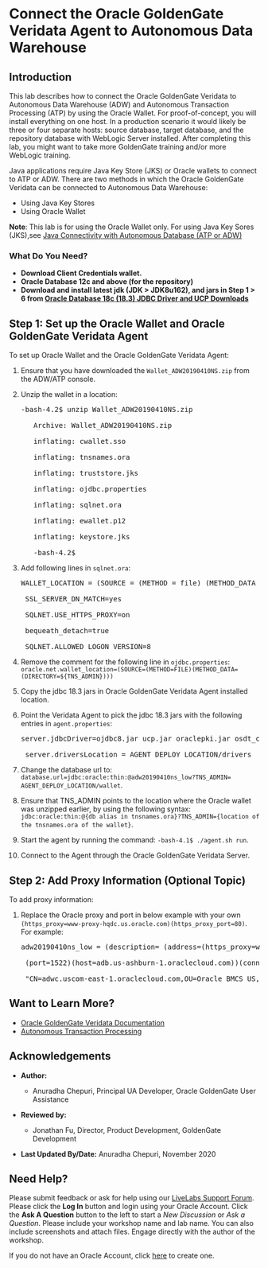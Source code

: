 # Connect the Oracle GoldenGate Veridata Agent to Autonomous Data Warehouse

## Introduction
This lab describes how to connect the Oracle GoldenGate Veridata to Autonomous Data Warehouse (ADW) and Autonomous Transaction Processing (ATP) by using the Oracle Wallet.
For proof-of-concept, you will install everything on one host. In a production scenario it would likely be three or four separate hosts: source database, target database, and the repository database with WebLogic Server installed. After completing this lab, you might want to take more GoldenGate training and/or more WebLogic training.

Java applications require Java Key Store (JKS) or Oracle wallets to connect to ATP or ADW. There are two methods in which the Oracle GoldenGate Veridata can be connected to Autonomous Data Warehouse:
  * Using Java Key Stores
  * Using Oracle Wallet

**Note**: This lab is for using the Oracle Wallet only. For using Java Key Sores (JKS),see [Java Connectivity with Autonomous Database (ATP or ADW)](https://www.oracle.com/database/technologies/java-connectivity-to-atp.html)

### What Do You Need?

+ **Download Client Credentials wallet.**
+ **Oracle Database 12c and above (for the repository)**
+ **Download and install latest jdk (JDK > JDK8u162), and jars in Step 1 > 6 from [Oracle Database 18c (18.3) JDBC Driver and UCP Downloads](https://www.oracle.com/database/technologies/appdev/jdbc-ucp-183-downloads.html)**

## **Step 1:** Set up the Oracle Wallet and Oracle GoldenGate Veridata Agent
To set up Oracle Wallet and the Oracle GoldenGate Veridata Agent:
1. Ensure that you have downloaded the `Wallet_ADW20190410NS.zip` from the ADW/ATP console.
2. Unzip the wallet in a location:

    <pre>-bash-4.2$ unzip Wallet_ADW20190410NS.zip

      Archive: Wallet_ADW20190410NS.zip

      inflating: cwallet.sso

      inflating: tnsnames.ora

      inflating: truststore.jks

      inflating: ojdbc.properties

      inflating: sqlnet.ora

      inflating: ewallet.p12

      inflating: keystore.jks

      -bash-4.2$</pre>

3. Add following lines in `sqlnet.ora`:

    <pre>WALLET_LOCATION = (SOURCE = (METHOD = file) (METHOD_DATA = (DIRECTORY="AGENT_DEPLOY_LOCATION/wallet")))

    SSL_SERVER_DN_MATCH=yes

    SQLNET.USE_HTTPS_PROXY=on

    bequeath_detach=true

    SQLNET.ALLOWED_LOGON_VERSION=8</pre>

4. Remove the comment for the following line in `ojdbc.properties`:
    `oracle.net.wallet_location=(SOURCE=(METHOD=FILE)(METHOD_DATA=(DIRECTORY=${TNS_ADMIN})))`

5. Copy the jdbc 18.3 jars in Oracle GoldenGate Veridata Agent installed location.

6. Point the Veridata Agent to pick the jdbc 18.3 jars with the following entries in `agent.properties`:
    <pre>server.jdbcDriver=ojdbc8.jar ucp.jar oraclepki.jar osdt_core.jar osdt_cert.jar

    server.driversLocation = AGENT_DEPLOY_LOCATION/drivers</pre>

7. Change the database url to: `database.url=jdbc:oracle:thin:@adw20190410ns_low?TNS_ADMIN= AGENT_DEPLOY_LOCATION/wallet`.
8. Ensure that TNS_ADMIN points to the location where the Oracle wallet was unzipped earlier, by using the following syntax: `jdbc:oracle:thin:@{db alias in tnsnames.ora}?TNS_ADMIN={location of the tnsnames.ora of the wallet}`.
9. Start the agent by running the command: `-bash-4.1$ ./agent.sh run`.
10. Connect to the Agent through the Oracle GoldenGate Veridata Server.


## **Step 2:** Add Proxy Information (Optional Topic)

To add proxy information:

1. Replace the Oracle proxy and port in below example with your own `(https_proxy=www-proxy-hqdc.us.oracle.com)(https_proxy_port=80)`. For example:

    <pre>adw20190410ns_low = (description= (address=(https_proxy=www-proxy-hqdc.us.oracle.com)(https_proxy_port=80)(protocol=tcps)

    (port=1522)(host=adb.us-ashburn-1.oraclecloud.com))(connect_data= (service_name=n2yg3pftwi1lovg_adw20190410ns_low.adwc.oraclecloud.com))(security=(ssl_server_cert_dn=

    "CN=adwc.uscom-east-1.oraclecloud.com,OU=Oracle BMCS US,O=Oracle Corporation,L=Redwood City,ST=California,C=US")) )</pre>


## Want to Learn More?

* [Oracle GoldenGate Veridata Documentation](https://docs.oracle.com/en/middleware/goldengate/veridata/12.2.1.4/index.html)
* [Autonomous Transaction Processing](https://docs.oracle.com/en/cloud/paas/atp-cloud/index.html)

## Acknowledgements

* **Author:**
    + Anuradha Chepuri, Principal UA Developer, Oracle GoldenGate User Assistance
* **Reviewed by:**
    + Jonathan Fu, Director, Product Development, GoldenGate Development

* **Last Updated By/Date:** Anuradha Chepuri, November 2020

## Need Help?
Please submit feedback or ask for help using our [LiveLabs Support Forum](https://community.oracle.com/tech/developers/categories/livelabsdiscussions). Please click the **Log In** button and login using your Oracle Account. Click the **Ask A Question** button to the left to start a *New Discussion* or *Ask a Question*.  Please include your workshop name and lab name.  You can also include screenshots and attach files.  Engage directly with the author of the workshop.

If you do not have an Oracle Account, click [here](https://profile.oracle.com/myprofile/account/create-account.jspx) to create one.
